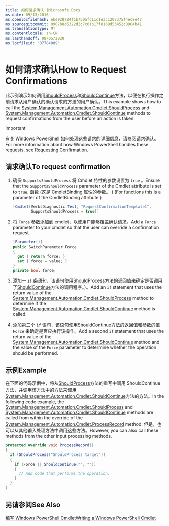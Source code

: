 ```yaml
---
title: 如何请求确认 |Microsoft Docs
ms.date: 09/13/2016
ms.openlocfilehash: ebe928724f1b750afc11c1e3c1207375f4ec8e42
ms.sourcegitcommit: 0907b8c6322d2c7c61b17f8168d53452c8964b41
ms.translationtype: MT
ms.contentlocale: zh-CN
ms.lasthandoff: 08/05/2020
ms.locfileid: "87784089"
---
```

# <a name="how-to-request-confirmations"></a><span data-ttu-id="2275a-102">如何请求确认</span><span class="sxs-lookup"><span data-stu-id="2275a-102">How to Request Confirmations</span></span>

<span data-ttu-id="2275a-103">此示例演示如何调用[ShouldProcess](/dotnet/api/System.Management.Automation.Cmdlet.ShouldProcess)和[ShouldContinue](/dotnet/api/System.Management.Automation.Cmdlet.ShouldContinue)方法，以便在执行操作之前请求从用户确认的确认请求的方法的用户确认。</span><span class="sxs-lookup"><span data-stu-id="2275a-103">This example shows how to call the [System.Management.Automation.Cmdlet.ShouldProcess](/dotnet/api/System.Management.Automation.Cmdlet.ShouldProcess) and [System.Management.Automation.Cmdlet.ShouldContinue](/dotnet/api/System.Management.Automation.Cmdlet.ShouldContinue) methods to request confirmations from the user before an action is taken.</span></span>

> [!IMPORTANT]
> <span data-ttu-id="2275a-104">有关 Windows PowerShell 如何处理这些请求的详细信息，请参阅[请求确认](./requesting-confirmation-from-cmdlets.md)。</span><span class="sxs-lookup"><span data-stu-id="2275a-104">For more information about how Windows PowerShell handles these requests, see [Requesting Confirmation](./requesting-confirmation-from-cmdlets.md).</span></span>

## <a name="to-request-confirmation"></a><span data-ttu-id="2275a-105">请求确认</span><span class="sxs-lookup"><span data-stu-id="2275a-105">To request confirmation</span></span>

1. <span data-ttu-id="2275a-106">确保 `SupportsShouldProcess` 将 Cmdlet 特性的参数设置为 `true` 。</span><span class="sxs-lookup"><span data-stu-id="2275a-106">Ensure that the `SupportsShouldProcess` parameter of the Cmdlet attribute is set to `true`.</span></span> <span data-ttu-id="2275a-107">函数 (这是 CmdletBinding 属性的参数。 ) </span><span class="sxs-lookup"><span data-stu-id="2275a-107">(For functions this is a parameter of the CmdletBinding attribute.)</span></span>

    ```csharp
    [Cmdlet(VerbsDiagnostic.Test, "RequestConfirmationTemplate1",
            SupportsShouldProcess = true)]
    ```

2. <span data-ttu-id="2275a-108">将 `Force` 参数添加到 cmdlet，以使用户能够覆盖确认请求。</span><span class="sxs-lookup"><span data-stu-id="2275a-108">Add a `Force` parameter to your cmdlet so that the user can override a confirmation request.</span></span>

    ```csharp
    [Parameter()]
    public SwitchParameter Force
    {
      get { return force; }
      set { force = value; }
    }
    private bool force;
    ```

3. <span data-ttu-id="2275a-109">添加一 `if` 条语句，该语句使用[ShouldProcess](/dotnet/api/System.Management.Automation.Cmdlet.ShouldProcess)方法的返回值来确定是否调用了[ShouldContinue](/dotnet/api/System.Management.Automation.Cmdlet.ShouldContinue)方法的调用程序。）。</span><span class="sxs-lookup"><span data-stu-id="2275a-109">Add an `if` statement that uses the return value of the [System.Management.Automation.Cmdlet.ShouldProcess](/dotnet/api/System.Management.Automation.Cmdlet.ShouldProcess) method to determine if the [System.Management.Automation.Cmdlet.ShouldContinue](/dotnet/api/System.Management.Automation.Cmdlet.ShouldContinue) method is called.</span></span>

4. <span data-ttu-id="2275a-110">添加第二个 `if` 语句，该语句使用[ShouldContinue](/dotnet/api/System.Management.Automation.Cmdlet.ShouldContinue)方法的返回值和参数的值 `Force` 来确定是否应执行该操作。</span><span class="sxs-lookup"><span data-stu-id="2275a-110">Add a second `if` statement that uses the return value of the [System.Management.Automation.Cmdlet.ShouldContinue](/dotnet/api/System.Management.Automation.Cmdlet.ShouldContinue) method and the value of the `Force` parameter to determine whether the operation should be performed.</span></span>

## <a name="example"></a><span data-ttu-id="2275a-111">示例</span><span class="sxs-lookup"><span data-stu-id="2275a-111">Example</span></span>

<span data-ttu-id="2275a-112">在下面的代码示例中，将从[ShouldProcess](/dotnet/api/System.Management.Automation.Cmdlet.ShouldProcess)方法的重写中调用 ShouldContinue 方法，并调用[该方法中](/dotnet/api/System.Management.Automation.Cmdlet.ProcessRecord)的方法来调用[System.Management.Automation.Cmdlet.ShouldContinue](/dotnet/api/System.Management.Automation.Cmdlet.ShouldContinue)方法的方法。</span><span class="sxs-lookup"><span data-stu-id="2275a-112">In the following code example, the [System.Management.Automation.Cmdlet.ShouldProcess](/dotnet/api/System.Management.Automation.Cmdlet.ShouldProcess) and [System.Management.Automation.Cmdlet.ShouldContinue](/dotnet/api/System.Management.Automation.Cmdlet.ShouldContinue) methods are called from within the override of the [System.Management.Automation.Cmdlet.ProcessRecord](/dotnet/api/System.Management.Automation.Cmdlet.ProcessRecord) method.</span></span> <span data-ttu-id="2275a-113">但是，也可以从其他输入处理方法中调用这些方法。</span><span class="sxs-lookup"><span data-stu-id="2275a-113">However, you can also call these methods from the other input processing methods.</span></span>

```csharp
protected override void ProcessRecord()
{
  if (ShouldProcess("ShouldProcess target"))
  {
    if (Force || ShouldContinue("", ""))
    {
      // Add code that performs the operation.
    }
  }
}
```

## <a name="see-also"></a><span data-ttu-id="2275a-114">另请参阅</span><span class="sxs-lookup"><span data-stu-id="2275a-114">See Also</span></span>

[<span data-ttu-id="2275a-115">编写 Windows PowerShell Cmdlet</span><span class="sxs-lookup"><span data-stu-id="2275a-115">Writing a Windows PowerShell Cmdlet</span></span>](./writing-a-windows-powershell-cmdlet.md)
